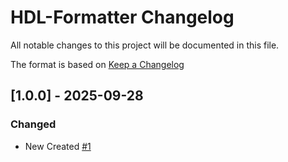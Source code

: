 # HDL-Formatter Changelog

All notable changes to this project will be documented in this file.

The format is based on [Keep a Changelog](http://keepachangelog.com/en/1.0.0/)

## [1.0.0] - 2025-09-28

### Changed

- New Created [#1](https://github.com/Qingling996/HDL-Formatter.git)
